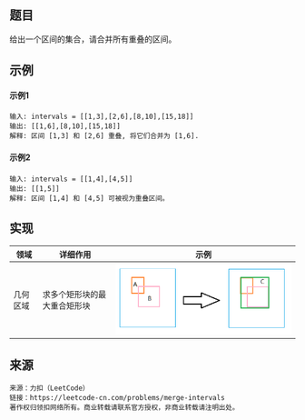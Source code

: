 ## 题目
给出一个区间的集合，请合并所有重叠的区间。

## 示例
#### 示例1
```
输入: intervals = [[1,3],[2,6],[8,10],[15,18]]
输出: [[1,6],[8,10],[15,18]]
解释: 区间 [1,3] 和 [2,6] 重叠, 将它们合并为 [1,6].
```
#### 示例2
```
输入: intervals = [[1,4],[4,5]]
输出: [[1,5]]
解释: 区间 [1,4] 和 [4,5] 可被视为重叠区间。
```

## 实现
|领域|详细作用|示例|
|-|-|-|
|几何区域|求多个矩形块的最大重合矩形块|![区间合并实现1图片](区间合并实现1.png "多个矩形块的最大重合矩形块")|

## 来源
```
来源：力扣（LeetCode）
链接：https://leetcode-cn.com/problems/merge-intervals
著作权归领扣网络所有。商业转载请联系官方授权，非商业转载请注明出处。
```
